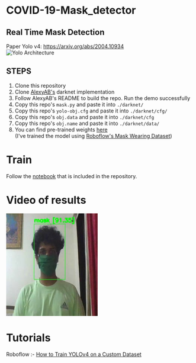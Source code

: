 # COVID-19-Mask_detector
## Real Time Mask Detection
Paper Yolo v4: https://arxiv.org/abs/2004.10934
<br>
![Yolo Architecture](https://miro.medium.com/max/2864/1*b-TbPh9J0Oyal7Nw6iah5w.jpeg)
## STEPS
1. Clone this repository
2. Clone [AlexyAB's](https://github.com/AlexeyAB/darknet) darknet implementation
3. Follow AlexyAB's README to build the repo. Run the demo successfully
4. Copy this repo's `mask.py` and paste it into `./darknet/`
5. Copy this repo's `yolo-obj.cfg` and paste it into `./darknet/cfg/`
6. Copy this repo's `obj.data` and paste it into `./darknet/cfg`
7. Copy this repo's `obj.name` and paste it into `./darknet/data/`
8. You can find pre-trained weights [here](https://drive.google.com/drive/folders/14LGXxTuqg3bg6rIVvPTyKWU2vBZT5ZYe?usp=sharing)<br>
(I've trained the model using [Roboflow's Mask Wearing Dataset](https://public.roboflow.ai/object-detection/mask-wearing/1))

# Train
Follow the [notebook](https://github.com/SravanChittupalli/COVID-19-Mask_detector/blob/master/training_yolov4.ipynb) that is included in the repository.

# Video of results
[![Click here for demo video](https://github.com/SravanChittupalli/COVID-19-Mask_detector/blob/master/Mask_demo.png)](https://youtu.be/U1RNoMJoy_Y)

# Tutorials
Roboflow :- [How to Train YOLOv4 on a Custom Dataset](https://blog.roboflow.ai/training-yolov4-on-a-custom-dataset/)
